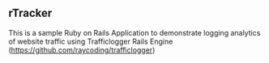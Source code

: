 ## rTracker

This is a sample Ruby on Rails Application to demonstrate logging analytics of website traffic
using Trafficlogger Rails Engine (https://github.com/raycoding/trafficlogger)
